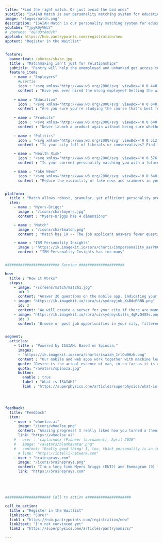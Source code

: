 ```yaml
---
title: "Find the right match. Or just avoid the bad ones"
subtitle: "ISAIAH Match is our personality matching system for education, jobs, products, fake news, and relationships, as a part of a new morality-based socio-economic system"
image: "/logos/match.png"
description: "ISAIAH Match is our personality matching system for education, jobs, products, fake news, and relationships, as a part of a new morality-based socio-economic system"
youtube: "YjpyR0yVNLY"
# youtube: "oBFBDtAmUvk"
applink: https://hub.pantrypoints.com/registration/new
apptext: "Register in the Waitlist"


feature:
  bannerfeat: /photos/shake.jpg
  title : "Matchmaking isn't just for relationships"
  subtitle: "Pantry will help the unemployed and unbanked get access to food through their local community"
  feature_item:
    - name : "Employers"
      #usertie
      icon : "<svg xmlns='http://www.w3.org/2000/svg' viewBox='0 0 448 512' class='icon is-large' fill='dimgray'><!-- Font Awesome Free 5.15.1 by @fontawesome - https://fontawesome.com License - https://fontawesome.com/license/free (Icons: CC BY 4.0, Fonts: SIL OFL 1.1, Code: MIT License) --><path d='M224 256c70.7 0 128-57.3 128-128S294.7 0 224 0 96 57.3 96 128s57.3 128 128 128zm95.8 32.6L272 480l-32-136 32-56h-96l32 56-32 136-47.8-191.4C56.9 292 0 350.3 0 422.4V464c0 26.5 21.5 48 48 48h352c26.5 0 48-21.5 48-48v-41.6c0-72.1-56.9-130.4-128.2-133.8z'/></svg>"
      content : "Have you ever hired the wrong employee? Getting the wrong person for the job could be very costly"
      
    - name : "Education"
      icon : "<svg xmlns='http://www.w3.org/2000/svg' viewBox='0 0 640 512' class='icon is-large' fill='dimgray'><!-- Font Awesome Free 5.15.1 by @fontawesome - https://fontawesome.com License - https://fontawesome.com/license/free (Icons: CC BY 4.0, Fonts: SIL OFL 1.1, Code: MIT License) --><path d='M622.34 153.2L343.4 67.5c-15.2-4.67-31.6-4.67-46.79 0L17.66 153.2c-23.54 7.23-23.54 38.36 0 45.59l48.63 14.94c-10.67 13.19-17.23 29.28-17.88 46.9C38.78 266.15 32 276.11 32 288c0 10.78 5.68 19.85 13.86 25.65L20.33 428.53C18.11 438.52 25.71 448 35.94 448h56.11c10.24 0 17.84-9.48 15.62-19.47L82.14 313.65C90.32 307.85 96 298.78 96 288c0-11.57-6.47-21.25-15.66-26.87.76-15.02 8.44-28.3 20.69-36.72L296.6 284.5c9.06 2.78 26.44 6.25 46.79 0l278.95-85.7c23.55-7.24 23.55-38.36 0-45.6zM352.79 315.09c-28.53 8.76-52.84 3.92-65.59 0l-145.02-44.55L128 384c0 35.35 85.96 64 192 64s192-28.65 192-64l-14.18-113.47-145.03 44.56z'/></svg>"
      content : "Are you sure you're studying the course that's best for you? Get it right with Match"
      
    - name : "Products"
      icon : "<svg xmlns='http://www.w3.org/2000/svg' viewBox='0 0 640 512' class='icon is-large' fill='dimgray'><!-- Font Awesome Free 5.15.1 by @fontawesome - https://fontawesome.com License - https://fontawesome.com/license/free (Icons: CC BY 4.0, Fonts: SIL OFL 1.1, Code: MIT License) --><path d='M192 384h192c53 0 96-43 96-96h32c70.6 0 128-57.4 128-128S582.6 32 512 32H120c-13.3 0-24 10.7-24 24v232c0 53 43 96 96 96zM512 96c35.3 0 64 28.7 64 64s-28.7 64-64 64h-32V96h32zm47.7 384H48.3c-47.6 0-61-64-36-64h583.3c25 0 11.8 64-35.9 64z'/></svg>"
      content : "Never launch a product again without being sure whether there are buyers in that area"
    
    - name : "Politics"
      icon : "<svg xmlns='http://www.w3.org/2000/svg' viewBox='0 0 512 512' class='icon is-large' fill='dimgray'><!-- Font Awesome Free 5.15.1 by @fontawesome - https://fontawesome.com License - https://fontawesome.com/license/free (Icons: CC BY 4.0, Fonts: SIL OFL 1.1, Code: MIT License) --><path d='M504.971 199.362l-22.627-22.627c-9.373-9.373-24.569-9.373-33.941 0l-5.657 5.657L329.608 69.255l5.657-5.657c9.373-9.373 9.373-24.569 0-33.941L312.638 7.029c-9.373-9.373-24.569-9.373-33.941 0L154.246 131.48c-9.373 9.373-9.373 24.569 0 33.941l22.627 22.627c9.373 9.373 24.569 9.373 33.941 0l5.657-5.657 39.598 39.598-81.04 81.04-5.657-5.657c-12.497-12.497-32.758-12.497-45.255 0L9.373 412.118c-12.497 12.497-12.497 32.758 0 45.255l45.255 45.255c12.497 12.497 32.758 12.497 45.255 0l114.745-114.745c12.497-12.497 12.497-32.758 0-45.255l-5.657-5.657 81.04-81.04 39.598 39.598-5.657 5.657c-9.373 9.373-9.373 24.569 0 33.941l22.627 22.627c9.373 9.373 24.569 9.373 33.941 0l124.451-124.451c9.372-9.372 9.372-24.568 0-33.941z'/></svg>"
      content : "Is your city full of liberals or conservatives? Find the city that supports your ideology"

    - name : "Health Risk"
      icon : "<svg xmlns='http://www.w3.org/2000/svg' viewBox='0 0 576 512' class='icon is-large' fill='dimgray'><!-- Font Awesome Free 5.15.1 by @fontawesome - https://fontawesome.com License - https://fontawesome.com/license/free (Icons: CC BY 4.0, Fonts: SIL OFL 1.1, Code: MIT License) --><path d='M112 32C50.1 32 0 82.1 0 144v224c0 61.9 50.1 112 112 112s112-50.1 112-112V144c0-61.9-50.1-112-112-112zm48 224H64V144c0-26.5 21.5-48 48-48s48 21.5 48 48v112zm139.7-29.7c-3.5-3.5-9.4-3.1-12.3.8-45.3 62.5-40.4 150.1 15.9 206.4 56.3 56.3 143.9 61.2 206.4 15.9 4-2.9 4.3-8.8.8-12.3L299.7 226.3zm229.8-19c-56.3-56.3-143.9-61.2-206.4-15.9-4 2.9-4.3 8.8-.8 12.3l210.8 210.8c3.5 3.5 9.4 3.1 12.3-.8 45.3-62.6 40.5-150.1-15.9-206.4z'/></svg>"
      content : "Is your current personality matching you with a future diabetes at 40? Know your future health risks before you end up with them"

    - name : "Fake News"
      icon : "<svg xmlns='http://www.w3.org/2000/svg' viewBox='0 0 640 512' class='icon is-large' fill='dimgray'><!-- Font Awesome Free 5.15.1 by @fontawesome - https://fontawesome.com License - https://fontawesome.com/license/free (Icons: CC BY 4.0, Fonts: SIL OFL 1.1, Code: MIT License) --><path d='M48 0C21.53 0 0 21.53 0 48v64c0 8.84 7.16 16 16 16h80V48C96 21.53 74.47 0 48 0zm208 412.57V352h288V96c0-52.94-43.06-96-96-96H111.59C121.74 13.41 128 29.92 128 48v368c0 38.87 34.65 69.65 74.75 63.12C234.22 474 256 444.46 256 412.57zM288 384v32c0 52.93-43.06 96-96 96h336c61.86 0 112-50.14 112-112 0-8.84-7.16-16-16-16H288z'/></svg>"
      content : "Reduce the visibility of fake news and scammers in your news feed. Be warned about possible fake jobs, fake products, and fake romance"


platform:
  title : "Match allows robust, granular, yet efficient personality profiling that is physically verifiable"
  item:
    - name : "Myers-Briggs"
      image : "/icons/chartmyers.jpg"
      content : "Myers-Briggs has 4 dimensions"

    - name : "Match"
      image : "/icons/chartmatch.png"
      content : "Match has 10 -- The job applicant answers fewer questions than Myers-Briggs, but reveals much more information"

    - name : "IBM Personality Insights"
      image : "https://ik.imagekit.io/sora/charts/ibmpersonality_aaYPK09FT.jpg"
      content : "IBM Personality Insights has too many"


######################### Service #####################

how:
  title : "How it Works"
  steps:
    - image: "/screens/match/match1.jpg"
      id: 1
      content: "Answer 20 questions on the mobile app, indicating your city"  
    - image: "https://ik.imagekit.io/sora/ui/sydneyjob_XsBdcRRNN.png"
      id: 2
      content: "We will create a server for your city if there are many users"
    - image: "https://ik.imagekit.io/sora/ui/sydneyskills_4gRvQ48Ss.png"
      id: 3
      content: "Browse or post job opportunities in your city, filtered by Match"


segment:
  articles:
    - title : "Powered by ISAIAH. Based on Spinoza."
      images:
      - "https://ik.imagekit.io/sora/charts/isaiah_1rlCw9Hzb.png"
      content : "Our mobile and web apps work together with machine learning to create ISAIAH. Match is one of the 'skills' of ISAIAH. If our proposed social system is based on Socrates, our governence system is based on David Hume, and our economic system is based on Adam Smith, our proposed personality system is based on Spinoza's Ethics which proposes predestination that checks liberalism.<br> A hamburger lover would think that he is eating hamburgers out of his free will. But metaphysically, his love for burgers is a <a href='https://en.wikipedia.org/wiki/Bandha_(Jainism)'>predetermined bondage</a> arising from a quality of his soul, which can then be revealed by data. This then would support the belief that we exist inside a matrix that the Hindus call the <a href='https://en.wikipedia.org/wiki/Brahma'>Brahma</a>"
      quote: "Desire is the actual essence of man, in so far as it is conceived, as determined to a particular activity by some given modification of itself. <cite>The Ethics, Part 3</cite>"
      quota: "/avatars/spinoza.jpg"
      button:
        enable : true
        label : "What is ISAIAH?"
        link : "https://superphysics.one/articles/superphysics/what-is-isaiah"




feedback:
  title: "Feedback"
  item:
    - user : "whoelse.ai"
      image: "/icons/whoelse.png"
      content: "Amazing progress! I really liked how you turned a theory into a product offering. Keep up the good work!"
      link: "https://whoelse.ai"
    # - user : "captaindex (Pioneer tournament), April 2020"
    #   image: "/avatars/blankavatar.png"
    #   content: "Really good thing! I, too, think personality is an important factor in many fields"
      # link: "https://intelli-network.com"
    - user : "brainsprays.com"
      image: "/icons/brainsprays.png"
      content: "I'm a long time Myers Briggs (ENTJ) and Enneagram (9) fan so love this stuff" 
      link: "https://brainsprays.com"





##################### Call to action #####################

call_to_action:
  title : "Register in the Waitlist"
  link1text: "Sure!"
  link1 : "https://hub.pantrypoints.com/registration/new"
  link2text: "I'm not convinced yet"
  link2 : "https://superphysics.one/articles/pantrynomics/"

---
```

